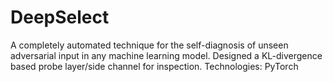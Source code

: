 # DeepSelect
A completely automated technique for the self-diagnosis of unseen adversarial input in any machine learning model.
Designed a KL-divergence based probe layer/side channel for inspection. 
Technologies: PyTorch
